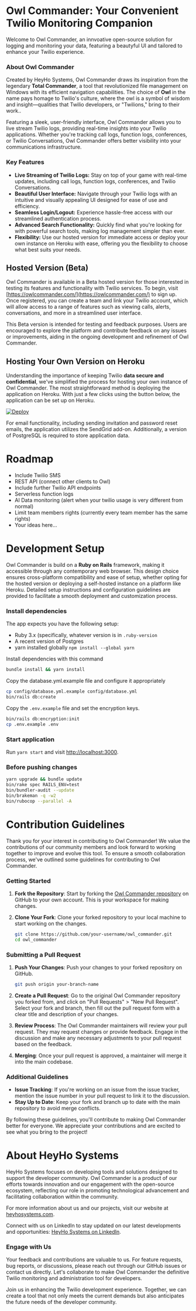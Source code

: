 # Owl Commander: Your Convenient Twilio Monitoring Companion

Welcome to Owl Commander, an innvoative open-source solution for logging and monitoring your data, featuring a beautyful UI and tailored to enhance your Twilio experience.

### About Owl Commander

Created by HeyHo Systems, Owl Commander draws its inspiration from the legendary __Total Commander__, a tool that revolutionized file management on Windows with its efficient navigation capabilities. The choice of __Owl__ in the name pays homage to Twilio's culture, where the owl is a symbol of wisdom and insight—qualities that Twilio developers, or "Twilions," bring to their work..

Featuring a sleek, user-friendly interface, Owl Commander allows you to live stream Twilio logs, providing real-time insights into your Twilio applications. Whether you're tracking call logs, function logs, conferences, or Twilio Conversations, Owl Commander offers better visibility into your communications infrastructure.

### Key Features

- __Live Streaming of Twilio Logs:__ Stay on top of your game with real-time updates, including call logs, function logs, conferences, and Twilio Conversations.
- __Beautiful User Interface:__ Navigate through your Twilio logs with an intuitive and visually appealing UI designed for ease of use and efficiency.
- __Seamless Login/Logout:__ Experience hassle-free access with our streamlined authentication process.
- __Advanced Search Functionality:__ Quickly find what you're looking for with powerful search tools, making log management simpler than ever.
- __Flexibility:__ Use our hosted version for immediate access or deploy your own instance on Heroku with ease, offering you the flexibility to choose what best suits your needs.

## Hosted Version (Beta)

Owl Commander is available in a Beta hosted version for those interested in testing its features and functionality with Twilio services. To begin, visit [https://owlcommander.com/](https://owlcommander.com/) to sign up. Once registered, you can create a team and link your Twilio account, which will allow access to a range of features such as viewing calls, alerts, conversations, and more in a streamlined user interface.

This Beta version is intended for testing and feedback purposes. Users are encouraged to explore the platform and contribute feedback on any issues or improvements, aiding in the ongoing development and refinement of Owl Commander.

## Hosting Your Own Version on Heroku

Understanding the importance of keeping Twilio __data secure and confidential__, we've simplified the process for hosting your own instance of Owl Commander. The most straightforward method is deploying the application on Heroku. With just a few clicks using the button below, the application can be set up on Heroku.

[![Deploy](https://www.herokucdn.com/deploy/button.svg)](https://heroku.com/deploy?template=https://github.com/HeyHo-Systems/owlcommander/tree/main)

For email functionality, including sending invitation and password reset emails, the application utilizes the SendGrid add-on. 
Additionally, a version of PostgreSQL is required to store application data. 

# Roadmap

- Include Twilio SMS
- REST API (connect other clients to Owl)
- Include further Twilio API endpoints
- Serverless function logs
- AI Data monitoring (alert when your twilio usage is very different from normal)
- Limit team members rights (currently every team member has the same rights)
- Your ideas here...

# Development Setup

Owl Commander is build on a __Ruby on Rails__ framework, making it accessible through any contemporary web browser. This design choice ensures cross-platform compatibility and ease of setup, whether opting for the hosted version or deploying a self-hosted instance on a platform like Heroku. Detailed setup instructions and configuration guidelines are provided to facilitate a smooth deployment and customization process.

### Install dependencies

The app expects you have the following setup:

- Ruby 3.x (specifically, whatever version is in `.ruby-version`
- A recent version of Postgres
- yarn installed globally  `npm install --global yarn`

Install dependencies with this command

```bash
bundle install && yarn install
```

Copy the database.yml.example file and configure it appropriately

```bash
cp config/database.yml.example config/database.yml
bin/rails db:create
```

Copy the `.env.example` file and set the encryption keys.

```bash
bin/rails db:encryption:init
cp .env.example .env
```

### Start application  

Run `yarn start` and visit <http://localhost:3000>.

### Before pushing changes

```bash
yarn upgrade && bundle update
bin/rake spec RAILS_ENV=test
bin/bundler-audit --update
bin/brakeman -q -w2
bin/rubocop --parallel -A
```

# Contribution Guidelines

Thank you for your interest in contributing to Owl Commander! We value the contributions of our community members and look forward to working together to improve and evolve this tool. To ensure a smooth collaboration process, we've outlined some guidelines for contributing to Owl Commander.

### Getting Started

1. __Fork the Repository__: Start by forking the [Owl Commander repository](https://github.com/HeyHo-Systems/owl_commander) on GitHub to your own account. This is your workspace for making changes.

2. __Clone Your Fork__: Clone your forked repository to your local machine to start working on the changes.

   ```bash
   git clone https://github.com/your-username/owl_commander.git
   cd owl_commander
   ```

### Submitting a Pull Request

1. __Push Your Changes__: Push your changes to your forked repository on GitHub.

   ```bash
   git push origin your-branch-name
   ```

2. __Create a Pull Request__: Go to the original Owl Commander repository you forked from, and click on "Pull Requests" > "New Pull Request". Select your fork and branch, then fill out the pull request form with a clear title and description of your changes.

3. __Review Process__: The Owl Commander maintainers will review your pull request. They may request changes or provide feedback. Engage in the discussion and make any necessary adjustments to your pull request based on the feedback.

4. __Merging__: Once your pull request is approved, a maintainer will merge it into the main codebase.

### Additional Guidelines

- __Issue Tracking__: If you're working on an issue from the issue tracker, mention the issue number in your pull request to link it to the discussion.
- __Stay Up to Date__: Keep your fork and branch up to date with the main repository to avoid merge conflicts.

By following these guidelines, you'll contribute to making Owl Commander better for everyone. We appreciate your contributions and are excited to see what you bring to the project!

# About HeyHo Systems

HeyHo Systems focuses on developing tools and solutions designed to support the developer community. Owl Commander is a product of our efforts towards innovation and our engagement with the open-source ecosystem, reflecting our role in promoting technological advancement and facilitating collaboration within the community.

For more information about us and our projects, visit our website at [heyhosystems.com](https://heyhosystems.com).

Connect with us on LinkedIn to stay updated on our latest developments and opportunities: [HeyHo Systems on LinkedIn](https://www.linkedin.com/company/heyho-systems/).

### Engage with Us

Your feedback and contributions are valuable to us. For feature requests, bug reports, or discussions, please reach out through our GitHub issues or contact us directly. Let's collaborate to make Owl Commander the definitive Twilio monitoring and administration tool for developers.

Join us in enhancing the Twilio development experience. Together, we can create a tool that not only meets the current demands but also anticipates the future needs of the developer community.

